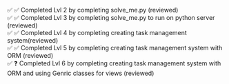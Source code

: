 ✅ ✅ Completed Lvl 2 by completing solve_me.py (reviewed) \
✅ ✅ Completed Lvl 3 by completing solve_me.py to run on python server (reviewed) \
✅ ✅ Completed Lvl 4 by completing creating task management system(reviewed) \
✅ ✅ Completed Lvl 5 by completing creating task management system with ORM (reviewed) \
✅ ❓ Completed Lvl 6 by completing creating task management system with ORM and using Genric classes for views (reviewed)
